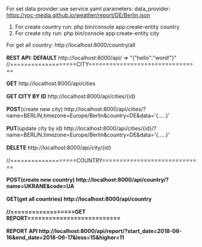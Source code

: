 For set data provider use service.yaml
parameters:
    data_provider: https://yoc-media.github.io/weather/report/DE/Berlin.json
1. For create country run:
php bin/console app:create-entity country
2. For create city run:
php bin/console app:create-entity city

For get all country:
http://localhost:8000/country/all
<br></br>
<b>REST API:</b>
<b>DEFAULT</b>
http://localhost:8000/api/   => "{\"hello\":\"word!\"}"
//===================CITY================================
<br></br>
<b>GET</b>
http://localhost:8000/api/cities
<br></br>
<b>GET CITY BY ID</b>
http://localhost:8000/api/cities/{id}
<br></br>
<b>POST</b>(create new city)
http://localhost:8000/api/cities/?name=BERLIN,timezone=Europe/Berlin&country=DE&data='{.....}'
<br></br>
<b>PUT</b>(update city by id) 
http://localhost:8000/api/cities/{id}/?name=BERLIN,timezone=Europe/Berlin&country=DE&data='{.....}'
<br></br>
<b>DELETE</b>
http://localhost:8000/api/city/{id}
<br></br>
//===================COUNTRY=============================
<br></br>
<b>POST(create new country)
http://localhost:8000/api/country/?name=UKRANE&code=UA
<br></br>
<b>GET</b>(get all countries)
http://localhost:8000/api/country
<br></br>
//==================GET REPORT==========================
<br></br>
<b>REPORT API</b>
http://localhost:8000/api/report/?start_date=2018-06-16&end_date=2018-06-17&less=15&higher=11
